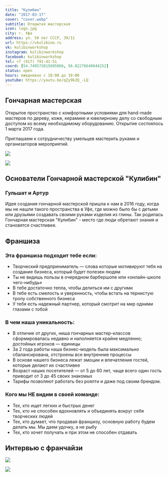 ```yaml
---
title: "Кулибин"
date: "2017-03-17"
cover: "cover.webp"
subtitle: Открытая мастерская
icon: logo.jpg
city: г. Уфа
address: ул. 50 лет СССР, 39/11
url: https://vkulibine.ru
vk: kulibinworkshop
instagram: kulibinworkshop
facebook: kulibinworkshop
tel: +7 (917) 791-41-51
coord: [54.749573015895066, 56.02276649844252]
status: open
hours: ежедневно с 10:00 до 19:00
youtube: https://youtu.be/qZy9kZQ_-LQ
---
```


## Гончарная мастерская

Открытое пространство с комфортными условиями для hand-made мастеров по дереву, коже, керамике и ювелирному делу со свободным доступом ко всему необходимому оборудованию. Открытие состоялось 1 марта 2017 года.

Приглашаем к сотрудничеству умельцев мастерить руками и организаторов мероприятий.

![](./jyA44UU-khE.jpg)

<youtube-embed link="kuwJ5eWUkx4" />

![](./authors.png)

## Основатели Гончарной мастерской "Кулибин"

### Гульшат и Артур

Идея создания гончарной мастерской пришла к нам в 2016 году, когда мы не нашли такого пространства в Уфе, где можно было бы с детьми или друзьями создавать своими руками изделия из глины. Так родилась Гончарная мастерская "Кулибин" - место где люди обретают знания и становятся счастливее.

## Франшиза

<youtube-embed link="PYf-Q2xeDsU" />

### Эта франшиза подходит тебе если:

- Творческий предприниматель — слова которые мотивируют тебя на создание бизнеса, который будет полезен людям
- Ты не видишь пользы в очередном барбершопе или «онлайн-школе чего-нибудь»
- В тебе достаточно тепла, чтобы делиться им с другими
- В тебе есть смелость и уверенность, чтобы встать на тернистую тропу собственного бизнеса
- У тебя есть надежный партнер, который смотрит на мир одними глазами с тобой

### В чем наша уникальность:

- В отличие от других, ниша гончарных мастер-классов сформировалась недавно и наполняется крайне медленно; достойных игроков — единицы
- За 2 года работы наша бизнес-модель была максимально сбалансирована, отстроены все внутренние процессы
- В основе нашего бизнеса лежат эмоции и впечатления гостей, которые делают их счастливее
- Возраст наших посетителей — от 5 до 60 лет, чаще всего один гость приводит от 3 до 45 своих знакомых
- Тарифы позволяют работать без роялти и даже под своим брендом.

### Кого мы НЕ видим в своей команде:

- Тех, кто ищет легких и быстрых денег
- Тех, кто не способен вдохновлять и объединять вокруг себя творческих людей
- Тех, кто думает, что продавая франшизу, основную работу будем делать мы. Мы даем удочку, а не рыбу
- Тех, кто хочет получать и при этом не способен отдавать

## Интервью с франчайзи

<youtube-embed link="UMm8NthH-0g" />

![](./W59nKLTdOJo.jpg)

![](./pair.jpg)
